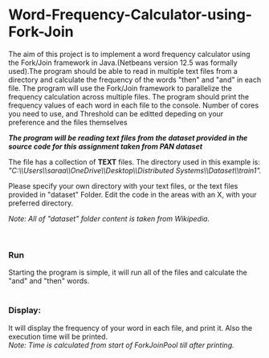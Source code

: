# Word-Frequency-Calculator-using-Fork-Join

The aim of this project is to implement a word frequency calculator using the Fork/Join framework in Java.(Netbeans version 12.5 was formally used).The program should be able to read in multiple text files from a directory and calculate the frequency of the words "then" and "and" in each file. The program will use the Fork/Join framework to parallelize the frequency calculation across multiple files. The program should print the frequency values of each word in each file to the console. 
Number of cores you need to use, and Threshold can be editted depeding on your preference and the files themselves
<br>
<p><i><b>The program will be reading text files from the dataset provided in the source code for this assignment taken from PAN dataset</b></i></p>

<p>The file has a collection of <b>TEXT</b> files. The directory used in this example is:<br>
<i>"C:\\Users\\saraa\\OneDrive\\Desktop\\Distributed Systems\\Dataset\\train1".</i>
<br>
<p>Please specify your own directory with your text files, or the text files provided in "dataset" Folder. Edit the code in the areas with an X, with your preferred directory.</p> 
<p><i>Note: All of "dataset" folder content is taken from Wikipedia.</i></p></p>
<br>
<h3>Run</h3>
Starting the program is simple, it will run all of the files and calculate the "and" and "then" words. 
<br><br>

<h3> Display:</h3>
It will display the frequency of your word in each file, and print it. Also the execution time will be printed. <br>
<i>Note: Time is calculated from start of ForkJoinPool till after printing.</i>
          
